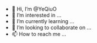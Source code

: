 - 👋 Hi, I’m @YeQiuO
- 👀 I’m interested in ...
- 🌱 I’m currently learning ...
- 💞️ I’m looking to collaborate on ...
- 📫 How to reach me ...

<!---
YeQiuO/YeQiuO is a ✨ special ✨ repository because its `README.md` (this file) appears on your GitHub profile.
You can click the Preview link to take a look at your changes.
--->
